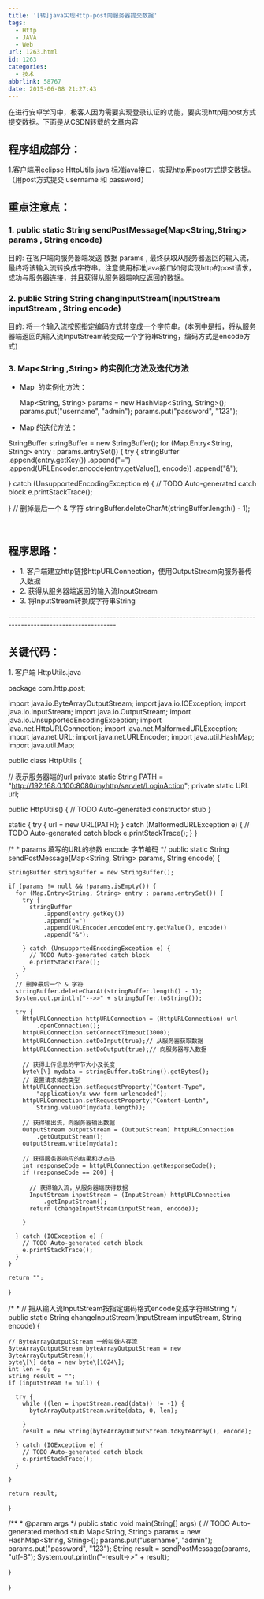 ```yaml
---
title: '[转]java实现Http-post向服务器提交数据'
tags:
  - Http
  - JAVA
  - Web
url: 1263.html
id: 1263
categories:
  - 技术
abbrlink: 58767
date: 2015-06-08 21:27:43
---
```


在进行安卓学习中，极客人因为需要实现登录认证的功能，要实现http用post方式提交数据。下面是从CSDN转载的文章内容

程序组成部分：
-------

1.客户端用eclipse HttpUtils.java 标准java接口，实现http用post方式提交数据。 （用post方式提交 username 和 password）

重点注意点：
------

### 1\. public static String sendPostMessage(Map<String,String> params , String encode)

目的: 在客户端向服务器端发送 数据 params , 最终获取从服务器返回的输入流，最终将该输入流转换成字符串。注意使用标准java接口如何实现http的post请求，成功与服务器连接，并且获得从服务器端响应返回的数据。

### 2\. public String String changInputStream(InputStream inputStream , String encode)

目的: 将一个输入流按照指定编码方式转变成一个字符串。(本例中是指，将从服务器端返回的输入流InputStream转变成一个字符串String，编码方式是encode方式)

### 3\. Map<String ,String> 的实例化方法及迭代方法

*   Map  的实例化方法：
    
    Map<String, String> params = new HashMap<String, String>();
    params.put("username", "admin");
    params.put("password", "123");
    
*   Map 的迭代方法：

StringBuffer stringBuffer = new StringBuffer();
for (Map.Entry<String, String> entry : params.entrySet()) {
try {
stringBuffer
.append(entry.getKey())
.append("=")
.append(URLEncoder.encode(entry.getValue(), encode))
.append("&");

} catch (UnsupportedEncodingException e) {
// TODO Auto-generated catch block
e.printStackTrace();

}
// 删掉最后一个 & 字符
stringBuffer.deleteCharAt(stringBuffer.length() - 1);

 

程序思路：
-----

*   1\. 客户端建立http链接httpURLConnection，使用OutputStream向服务器传入数据
*   2\. 获得从服务器端返回的输入流InputStream
*   3\. 将InputStream转换成字符串String

\-\-\-\-\-\-\-\-\-\-\-\-\-\-\-\-\-\-\-\-\-\-\-\-\-\-\-\-\-\-\-\-\-\-\-\-\-\-\-\-\-\-\-\-\-\-\-\-\-\-\-\-\-\-\-\-\-\-\-\-\-\-\-\-\-\-\-\-\-\-\-\-\-\-\-\-\-\-\-\-\-\-\-\-\-\-\-\-\-\-\-\-\-\-\-\-\-\-\-\-\-\-\-\-\-\-\-\-\-\-\-\-

关键代码：
-----

1\. 客户端 HttpUtils.java

package com.http.post;

import java.io.ByteArrayOutputStream;
import java.io.IOException;
import java.io.InputStream;
import java.io.OutputStream;
import java.io.UnsupportedEncodingException;
import java.net.HttpURLConnection;
import java.net.MalformedURLException;
import java.net.URL;
import java.net.URLEncoder;
import java.util.HashMap;
import java.util.Map;

public class HttpUtils {

  // 表示服务器端的url
  private static String PATH = "http://192.168.0.100:8080/myhttp/servlet/LoginAction";
  private static URL url;

  public HttpUtils() {
    // TODO Auto-generated constructor stub
  }

  static {
    try {
      url = new URL(PATH);
    } catch (MalformedURLException e) {
      // TODO Auto-generated catch block
      e.printStackTrace();
    }
  }

  /\*
   \* params 填写的URL的参数 encode 字节编码
   */
  public static String sendPostMessage(Map<String, String> params,
      String encode) {

    StringBuffer stringBuffer = new StringBuffer();

    if (params != null && !params.isEmpty()) {
      for (Map.Entry<String, String> entry : params.entrySet()) {
        try {
          stringBuffer
              .append(entry.getKey())
              .append("=")
              .append(URLEncoder.encode(entry.getValue(), encode))
              .append("&");

        } catch (UnsupportedEncodingException e) {
          // TODO Auto-generated catch block
          e.printStackTrace();
        }
      }
      // 删掉最后一个 & 字符
      stringBuffer.deleteCharAt(stringBuffer.length() - 1);
      System.out.println("-->>" + stringBuffer.toString());

      try {
        HttpURLConnection httpURLConnection = (HttpURLConnection) url
            .openConnection();
        httpURLConnection.setConnectTimeout(3000);
        httpURLConnection.setDoInput(true);// 从服务器获取数据
        httpURLConnection.setDoOutput(true);// 向服务器写入数据

        // 获得上传信息的字节大小及长度
        byte\[\] mydata = stringBuffer.toString().getBytes();
        // 设置请求体的类型
        httpURLConnection.setRequestProperty("Content-Type",
            "application/x-www-form-urlencoded");
        httpURLConnection.setRequestProperty("Content-Lenth",
            String.valueOf(mydata.length));

        // 获得输出流，向服务器输出数据
        OutputStream outputStream = (OutputStream) httpURLConnection
            .getOutputStream();
        outputStream.write(mydata);

        // 获得服务器响应的结果和状态码
        int responseCode = httpURLConnection.getResponseCode();
        if (responseCode == 200) {

          // 获得输入流，从服务器端获得数据
          InputStream inputStream = (InputStream) httpURLConnection
              .getInputStream();
          return (changeInputStream(inputStream, encode));

        }

      } catch (IOException e) {
        // TODO Auto-generated catch block
        e.printStackTrace();
      }
    }

    return "";
  }

  /\*
   \* // 把从输入流InputStream按指定编码格式encode变成字符串String
   */
  public static String changeInputStream(InputStream inputStream,
      String encode) {

    // ByteArrayOutputStream 一般叫做内存流
    ByteArrayOutputStream byteArrayOutputStream = new ByteArrayOutputStream();
    byte\[\] data = new byte\[1024\];
    int len = 0;
    String result = "";
    if (inputStream != null) {

      try {
        while ((len = inputStream.read(data)) != -1) {
          byteArrayOutputStream.write(data, 0, len);

        }
        result = new String(byteArrayOutputStream.toByteArray(), encode);

      } catch (IOException e) {
        // TODO Auto-generated catch block
        e.printStackTrace();
      }

    }

    return result;
  }

  /\*\*
   \* @param args
   */
  public static void main(String\[\] args) {
    // TODO Auto-generated method stub
    Map<String, String> params = new HashMap<String, String>();
    params.put("username", "admin");
    params.put("password", "123");
    String result = sendPostMessage(params, "utf-8");
    System.out.println("-result->>" + result);

  }

}